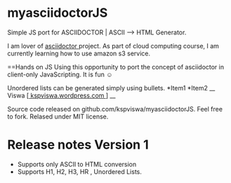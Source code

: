 myasciidoctorJS
===============

Simple JS port for ASCIIDOCTOR | ASCII --> HTML Generator.

I am lover of <a href="www.asciidoctor.org"> asciidoctor </a> project.
As part of cloud computing course, I am currently learning how to use amazon s3 service.

==Hands on JS
Using this opportunity to port the concept of asciidoctor in client-only JavaScripting.
It is fun ☺

Unordered lists can be generated simply using bullets.
*Item1
*Item2
__
Viswa [<a href="kspviswa.wordpress.com"> kspviswa.wordpress.com </a>]
__


Source code released on github.com/kspviswa/myasciidoctorJS. Feel free to fork.
Relased under MIT license.

Release notes
Version 1
=========

* Supports only ASCII to HTML conversion
* Supports H1, H2, H3, HR , Unordered Lists.


 

